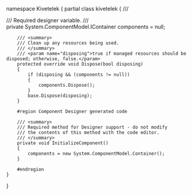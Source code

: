﻿namespace Kivetelek
{
    partial class kivetelek
    {
        /// <summary>
        /// Required designer variable.
        /// </summary>
        private System.ComponentModel.IContainer components = null;

        /// <summary> 
        /// Clean up any resources being used.
        /// </summary>
        /// <param name="disposing">true if managed resources should be disposed; otherwise, false.</param>
        protected override void Dispose(bool disposing)
        {
            if (disposing && (components != null))
            {
                components.Dispose();
            }
            base.Dispose(disposing);
        }

        #region Component Designer generated code

        /// <summary>
        /// Required method for Designer support - do not modify
        /// the contents of this method with the code editor.
        /// </summary>
        private void InitializeComponent()
        {
            components = new System.ComponentModel.Container();
        }

        #endregion
    }
}
